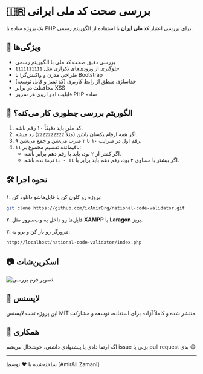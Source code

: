 # 🇮🇷 بررسی صحت کد ملی ایرانی

یک پروژه ساده با PHP برای بررسی اعتبار **کد ملی ایران** با استفاده از الگوریتم رسمی.

## 📌 ویژگی‌ها

- بررسی دقیق صحت کد ملی با الگوریتم رسمی
- جلوگیری از ورودی‌های تکراری مثل `1111111111`
- طراحی مدرن و واکنش‌گرا با Bootstrap
- جداسازی منطق از رابط کاربری (کد تمیز و قابل توسعه)
- محافظت در برابر XSS
- قابلیت اجرا روی هر سرور PHP ساده

## 🎯 الگوریتم بررسی چطوری کار می‌کنه؟

1. کد ملی باید دقیقاً ۱۰ رقم باشه.
2. اگر همه ارقام یکسان باشن (مثلاً `2222222222`) رد میشه.
3. ۹ رقم اول در ضرایب ۱۰ تا ۲ ضرب می‌شن و جمع می‌شن.
4. باقیمانده تقسیم مجموع بر ۱۱:
   - اگر کمتر از ۲ بود، باید با رقم دهم برابر باشه.
   - اگر بیشتر یا مساوی ۲ بود، رقم دهم باید برابر با `11 - باقی‌مانده` باشه.

## 🛠 نحوه اجرا

۱. پروژه رو کلون کن یا فایل‌هاشو دانلود کن:

```bash
git clone https://github.com/ixAmirOrg/national-code-validator.git
```

۲. فایل‌ها رو داخل یه وب‌سرور مثل **XAMPP** یا  **Laragon** بریز.

۳. مرورگر رو باز کن و برو به:

```
http://localhost/national-code-validator/index.php
```

## 📷 اسکرین‌شات

![تصویر فرم بررسی](screenshot.png)

## 📄 لایسنس

این پروژه تحت لایسنس MIT منتشر شده و کاملاً آزاده برای استفاده، توسعه و مشارکت.

## 🙌 همکاری

اگه ارتقا دادی یا پیشنهادی داشتی، خوشحال می‌شم issue بزنی یا pull request بدی 😄

---

ساخته‌شده با ❤️ توسط [AmirAli Zamani]
